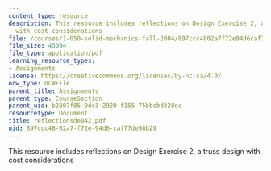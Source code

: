 ```yaml
---
content_type: resource
description: This resource includes reflections on Design Exercise 2, a truss design
  with cost considerations
file: /courses/1-050-solid-mechanics-fall-2004/897ccc4802a7f72e94d6caf77de98b29_reflectionsde042.pdf
file_size: 45094
file_type: application/pdf
learning_resource_types:
- Assignments
license: https://creativecommons.org/licenses/by-nc-sa/4.0/
ocw_type: OCWFile
parent_title: Assignments
parent_type: CourseSection
parent_uid: b2807f85-9dc3-2920-f155-75bbcbd328ec
resourcetype: Document
title: reflectionsde042.pdf
uid: 897ccc48-02a7-f72e-94d6-caf77de98b29
---
```

This resource includes reflections on Design Exercise 2, a truss design with cost considerations
